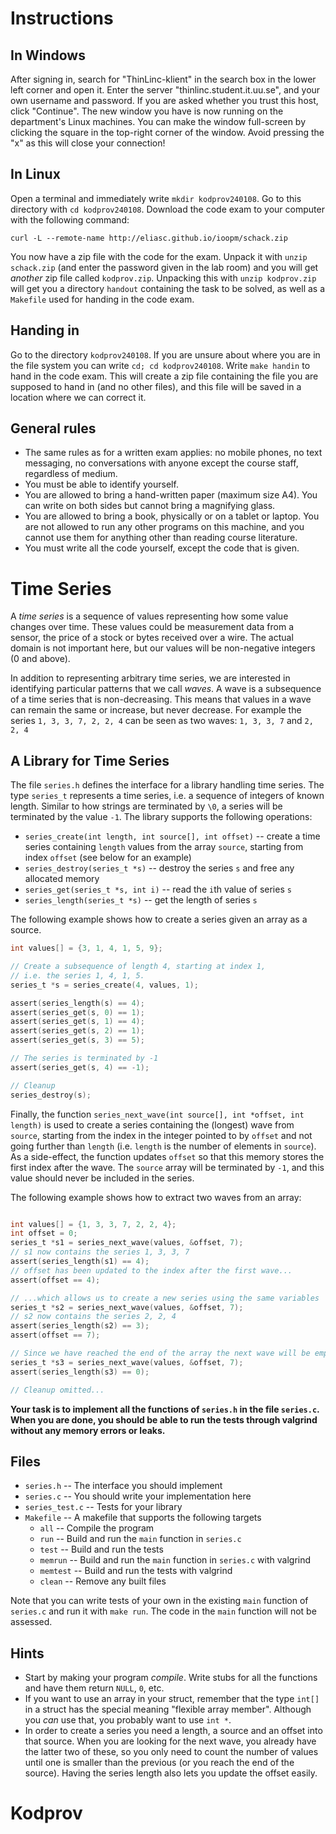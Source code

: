 # Instructions

## In Windows

After signing in, search for "ThinLinc-klient" in the search box
in the lower left corner and open it. Enter the server
"thinlinc.student.it.uu.se", and your own username and password.
If you are asked whether you trust this host, click "Continue".
The new window you have is now running on the department's Linux
machines. You can make the window full-screen by clicking the
square in the top-right corner of the window. Avoid pressing the
"x" as this will close your connection!

## In Linux

Open a terminal and immediately write `mkdir kodprov240108`. Go to
this directory with `cd kodprov240108`. Download the code exam to
your computer with the following command:

    curl -L --remote-name http://eliasc.github.io/ioopm/schack.zip

You now have a zip file with the code for the exam. Unpack it with
`unzip schack.zip` (and enter the password given in the lab room)
and you will get *another* zip file called `kodprov.zip`.
Unpacking this with `unzip kodprov.zip` will get you a directory
`handout` containing the task to be solved, as well as a
`Makefile` used for handing in the code exam.

## Handing in

Go to the directory `kodprov240108`. If you are unsure about where
you are in the file system you can write `cd; cd kodprov240108`.
Write `make handin` to hand in the code exam. This will create a
zip file containing the file you are supposed to hand in (and no
other files), and this file will be saved in a location where we
can correct it.

## General rules

- The same rules as for a written exam applies: no mobile phones,
  no text messaging, no conversations with anyone except the
  course staff, regardless of medium.
- You must be able to identify yourself.
- You are allowed to bring a hand-written paper (maximum size A4).
  You can write on both sides but cannot bring a magnifying glass.
- You are allowed to bring a book, physically or on a tablet or
  laptop. You are not allowed to run any other programs on this
  machine, and you cannot use them for anything other than reading
  course literature.
- You must write all the code yourself, except the code that is
  given.

# Time Series

A *time series* is a sequence of values representing how some
value changes over time. These values could be measurement data
from a sensor, the price of a stock or bytes received over a wire.
The actual domain is not important here, but our values will be
non-negative integers (0 and above).

In addition to representing arbitrary time series, we are
interested in identifying particular patterns that we call
*waves*. A wave is a subsequence of a time series that is
non-decreasing. This means that values in a wave can remain the
same or increase, but never decrease. For example the series `1,
3, 3, 7, 2, 2, 4` can be seen as two waves: `1, 3, 3, 7` and `2, 2, 4`

## A Library for Time Series

The file `series.h` defines the interface for a library handling
time series. The type `series_t` represents a time series, i.e. a
sequence of integers of known length. Similar to how strings are
terminated by `\0`, a series will be terminated by the value `-1`.
The library supports the following operations:

- `series_create(int length, int source[], int offset)` -- create a
  time series containing `length` values from the array `source`,
  starting from index `offset` (see below for an example)
- `series_destroy(series_t *s)` -- destroy the series `s` and free
  any allocated memory
- `series_get(series_t *s, int i)` -- read the `i`th value of
  series `s`
- `series_length(series_t *s)` -- get the length of series `s`

The following example shows how to create a series given an array
as a source.

```c
int values[] = {3, 1, 4, 1, 5, 9};

// Create a subsequence of length 4, starting at index 1,
// i.e. the series 1, 4, 1, 5.
series_t *s = series_create(4, values, 1);

assert(series_length(s) == 4);
assert(series_get(s, 0) == 1);
assert(series_get(s, 1) == 4);
assert(series_get(s, 2) == 1);
assert(series_get(s, 3) == 5);

// The series is terminated by -1
assert(series_get(s, 4) == -1);

// Cleanup
series_destroy(s);
```

Finally, the function `series_next_wave(int source[], int *offset, int length)`
is used to create a series containing the (longest) wave from
`source`, starting from the index in the integer pointed to by
`offset` and not going further than `length` (i.e. `length` is the
number of elements in `source`). As a side-effect, the function
updates `offset` so that this memory stores the first index after
the wave. The `source` array will be terminated by `-1`, and this
value should never be included in the series.

The following example shows how to extract two waves from an array:

```c

int values[] = {1, 3, 3, 7, 2, 2, 4};
int offset = 0;
series_t *s1 = series_next_wave(values, &offset, 7);
// s1 now contains the series 1, 3, 3, 7
assert(series_length(s1) == 4);
// offset has been updated to the index after the first wave...
assert(offset == 4);

// ...which allows us to create a new series using the same variables
series_t *s2 = series_next_wave(values, &offset, 7);
// s2 now contains the series 2, 2, 4
assert(series_length(s2) == 3);
assert(offset == 7);

// Since we have reached the end of the array the next wave will be empty
series_t *s3 = series_next_wave(values, &offset, 7);
assert(series_length(s3) == 0);

// Cleanup omitted...
```

**Your task is to implement all the functions of `series.h` in the
file `series.c`. When you are done, you should be able to run the
tests through valgrind without any memory errors or leaks.**

## Files

- `series.h` -- The interface you should implement
- `series.c` -- You should write your implementation here
- `series_test.c` -- Tests for your library
- `Makefile`  -- A makefile that supports the following targets
  - `all`     -- Compile the program
  - `run`     -- Build and run the `main` function in `series.c`
  - `test`    -- Build and run the tests
  - `memrun` -- Build and run the `main` function in `series.c` with valgrind
  - `memtest` -- Build and run the tests with valgrind
  - `clean`   -- Remove any built files

Note that you can write tests of your own in the existing `main`
function of `series.c` and run it with `make run`. The code in the
`main` function will not be assessed.

## Hints

- Start by making your program *compile*. Write stubs for all the
  functions and have them return `NULL`, `0`, etc.
- If you want to use an array in your struct, remember that the
  type `int[]` in a struct has the special meaning "flexible array
  member". Although you *can* use that, you probably want to use
  `int *`.
- In order to create a series you need a length, a source and an
  offset into that source. When you are looking for the next wave,
  you already have the latter two of these, so you only need to
  count the number of values until one is smaller than the
  previous (or you reach the end of the source). Having the series
  length also lets you update the offset easily.
# Kodprov
